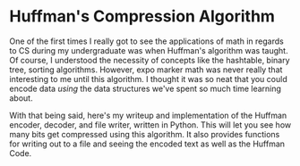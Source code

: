 # Huffman's Compression Algorithm
 
One of the first times I really got to see the applications of math in regards to CS during my undergraduate was when Huffman's algorithm was taught. Of course, I understood the necessity of concepts like the hashtable, binary tree, sorting algorithms. However, expo marker math was never really that interesting to me until this algorithm. I thought it was so neat that you could encode data *using* the data structures we've spent so much time learning about.

With that being said, here's my writeup and implementation of the Huffman encoder, decoder, and file writer, written in Python. This will let you see how many bits get compressed using this algorithm. It also provides functions for writing out to a file and seeing the encoded text as well as the Huffman Code.
